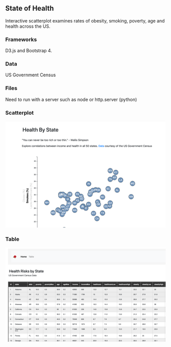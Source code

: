## State of Health

Interactive scatterplot examines rates of obesity, smoking, poverty, age and health across the US.

### Frameworks
D3.js and Bootstrap 4.

### Data
US Government Census 

### Files
Need to run with a server such as node or http.server (python)

### Scatterplot
<img width="1280" alt="data" src="health_bubble.png">

### Table

<img width="1280" alt="data" src="table.png">




